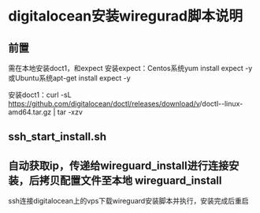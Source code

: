digitalocean安装wiregurad脚本说明
=================================
前置
---------------------
需在本地安装doct1，和expect
安装expect：Centos系统yum install expect -y或Ubuntu系统apt-get install expect -y

安装doct1：curl -sL https://github.com/digitalocean/doctl/releases/download/v<version>/doctl-<version>-linux-amd64.tar.gz | tar -xzv

ssh_start_install.sh
---------------------
自动获取ip，传递给wireguard_install进行连接安装，后拷贝配置文件至本地
wireguard_install
-----------------
ssh连接digitalocean上的vps下载wireguard安装脚本并执行，安装完成后重启